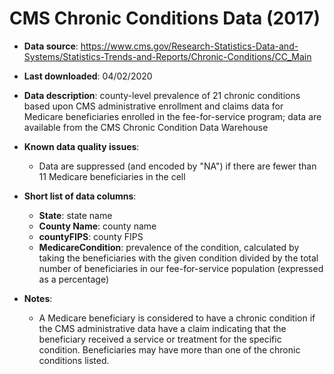 # CMS Chronic Conditions Data (2017)

- **Data source**: https://www.cms.gov/Research-Statistics-Data-and-Systems/Statistics-Trends-and-Reports/Chronic-Conditions/CC_Main

- **Last downloaded**: 04/02/2020

- **Data description**: county-level prevalence of 21 chronic conditions based upon CMS administrative enrollment and claims data for Medicare beneficiaries enrolled in the fee-for-service program; data are available from the CMS Chronic Condition Data Warehouse

- **Known data quality issues**: 
	- Data are suppressed (and encoded by "NA") if there are fewer than 11 Medicare beneficiaries in the cell 

- **Short list of data columns**: 
	- **State**: state name
	- **County Name**: county name
	- **countyFIPS**: county FIPS
	- **MedicareCondition**: prevalence of the condition, calculated by taking the beneficiaries with the given condition divided by the total number of beneficiaries in our fee-for-service population (expressed as a percentage)

- **Notes**: 
	- A Medicare beneficiary is considered to have a chronic condition if the CMS administrative data have a claim indicating that the beneficiary received a service or treatment for the specific condition. Beneficiaries may have more than one of the chronic conditions listed.

